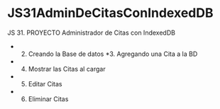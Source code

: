 # JS31AdminDeCitasConIndexedDB
JS 31. PROYECTO Administrador de Citas con IndexedDB
* 2. Creando la Base de datos
*3. Agregando una Cita a la BD
* 4. Mostrar las Citas al cargar
* 5. Editar Citas
* 6. Eliminar Citas   
